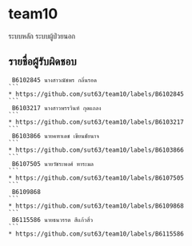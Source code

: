 # team10

   ระบบหลัก ระบบผู้ป่วยนอก

## รายชื่อผู้รับผิดชอบ 

````
 B6102845 นางสาวณัชพร กลิ่นรอด
```
* https://github.com/sut63/team10/labels/B6102845
```
 B6103217 นางสาวพรรวินท์ กุดแถลง    
```
* https://github.com/sut63/team10/labels/B6103217
```
 B6103866 นายคฑาเดช เขียนชัยนาจ   
```
* https://github.com/sut63/team10/labels/B6103866
```
 B6107505 นายวัชระพงศ์ ทาระมล  
```
* https://github.com/sut63/team10/labels/B6107505
```
 B6109868        
```
* https://github.com/sut63/team10/labels/B6109868
```
 B6115586 นายธนวรรต สีเเก้วสิ่ว          
```
* https://github.com/sut63/team10/labels/B6115586
